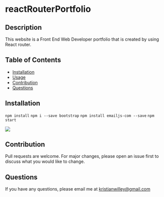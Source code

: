 # reactRouterPortfolio

## Description 

This website is a Front End Web Developer portfolio that is created by using React router. 
## Table of Contents
* [Installation](#installation) 
* [Usage](#usage) 
* [Contribution](#contribution) 
* [Questions](#questions)

## Installation 

`npm install` 
`npm i --save bootstrap` 
`npm install emailjs-com --save`
`npm start`

<img src="Screen Shot 2021-09-23 at 9.23.21 PM.png">

## Contribution
Pull requests are welcome. For major changes, please open an issue first to discuss what you would like to change.


## Questions 

If you have any questions, please email me at kristianwilley@gmail.com 
